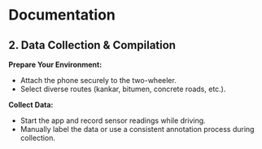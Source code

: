 # Documentation

## 2. Data Collection & Compilation

**Prepare Your Environment:**

- Attach the phone securely to the two-wheeler.
- Select diverse routes (kankar, bitumen, concrete roads, etc.).

**Collect Data:**

- Start the app and record sensor readings while driving.
- Manually label the data or use a consistent annotation process during collection.
